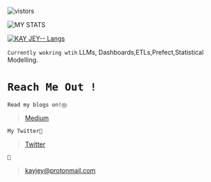 ![vistors](https://visitor-badge.laobi.icu/badge?page_id=KayJey.KayJey) 

![MY STATS](https://github-readme-stats.vercel.app/api?username=KayJey&show_icons=true&border_color=2e4058)

[![KAY JEY-- Langs](https://github-readme-stats.vercel.app/api/top-langs/?username=KayJey&layout=compact&border_color=2e4058)](https://github.com/KayJey/github-readme-stats)


`Currently wokring wtih`
LLMs, Dashboards,ETLs,Prefect,Statistical Modelling.








 # `Reach Me Out !`


`Read my blogs on!Ⓜ️`
>[Medium](https://kayjey.medium.com//)

`My Twitter🎫`
>[Twitter](https://twitter.com/kay97061184)

`🧀`
>kayjey@protonmail.com












 









